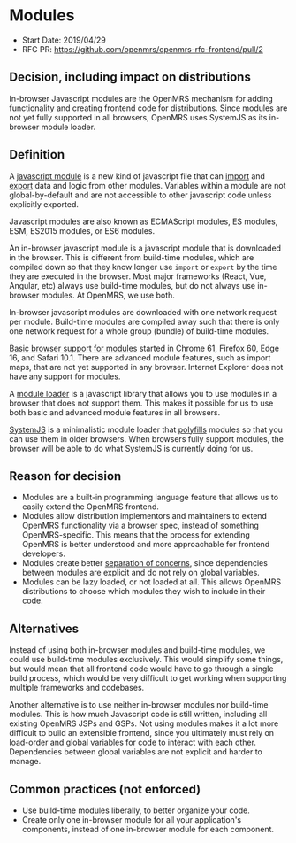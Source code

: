 # Modules
- Start Date: 2019/04/29
- RFC PR: https://github.com/openmrs/openmrs-rfc-frontend/pull/2

## Decision, including impact on distributions
In-browser Javascript modules are the OpenMRS mechanism for adding functionality and creating frontend code for distributions.
Since modules are not yet fully supported in all browsers, OpenMRS uses SystemJS as its in-browser module loader.

## Definition
A [javascript module](https://www.sitepoint.com/understanding-es6-modules/) is a new kind of javascript file that
can [import](https://developer.mozilla.org/en-US/docs/Web/JavaScript/Reference/Statements/import) and
[export](https://developer.mozilla.org/en-US/docs/web/javascript/reference/statements/export) data and logic from other modules.
Variables within a module are not global-by-default and are not accessible to other javascript code unless explicitly
exported.

Javascript modules are also known as ECMAScript modules, ES modules, ESM, ES2015 modules, or ES6 modules.

An in-browser javascript module is a javascript module that is downloaded in the browser. This is different from
build-time modules, which are compiled down so that they know longer use `import` or `export` by the time they
are executed in the browser. Most major frameworks (React, Vue, Angular, etc) always use build-time modules, but do not
always use in-browser modules. At OpenMRS, we use both.

In-browser javascript modules are downloaded with one network request per module. Build-time modules are compiled away such
that there is only one network request for a whole group (bundle) of build-time modules.

[Basic browser support for modules](https://developer.mozilla.org/en-US/docs/web/javascript/reference/statements/export#Browser_compatibility)
started in Chrome 61, Firefox 60, Edge 16, and Safari 10.1. There are advanced module features, such as import maps, that are not yet
supported in any browser. Internet Explorer does not have any support for modules.

A [module loader](https://www.jvandemo.com/a-10-minute-primer-to-javascript-modules-module-formats-module-loaders-and-module-bundlers/) is
a javascript library that allows you to use modules in a browser that does not support them. This makes it possible for us to use both basic and advanced
module features in all browsers.

[SystemJS](https://github.com/systemjs/systemjs) is a minimalistic module loader that
[polyfills](https://en.wikipedia.org/wiki/Polyfill_(programming)) modules so that you can use them in older browsers.
When browsers fully support modules, the browser will be able to do what SystemJS is currently doing for us.

## Reason for decision
- Modules are a built-in programming language feature that allows us to easily extend the OpenMRS frontend.
- Modules allow distribution implementors and maintainers to extend OpenMRS functionality via a browser spec, instead of something
OpenMRS-specific. This means that the process for extending OpenMRS is better understood and more approachable for frontend developers.
- Modules create better [separation of concerns](https://en.wikipedia.org/wiki/Separation_of_concerns), since dependencies
between modules are explicit and do not rely on global variables.
- Modules can be lazy loaded, or not loaded at all. This allows OpenMRS distributions to choose which modules they wish
to include in their code.

## Alternatives
Instead of using both in-browser modules and build-time modules, we could use build-time modules exclusively. This would
simplify some things, but would mean that all frontend code would have to go through a single build process, which would be
very difficult to get working when supporting multiple frameworks and codebases.

Another alternative is to use neither in-browser modules nor build-time modules. This is how much Javascript code is still
written, including all existing OpenMRS JSPs and GSPs. Not using modules makes it a lot more difficult to build an extensible frontend,
since you ultimately must rely on load-order and global variables for code to interact with each other.
Dependencies between global variables are not explicit and harder to manage.

## Common practices (not enforced)
- Use build-time modules liberally, to better organize your code.
- Create only one in-browser module for all your application's components, instead of one in-browser module for each component.